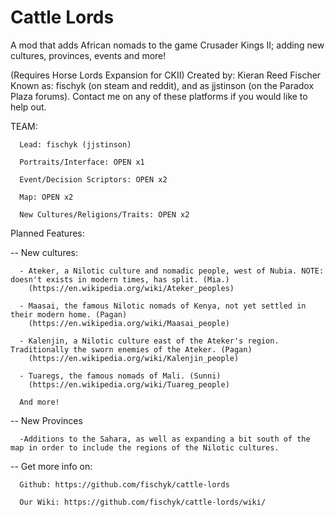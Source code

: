 # Cattle Lords
A mod that adds African nomads to the game Crusader Kings II; adding new cultures, provinces, events and more!

(Requires Horse Lords Expansion for CKII)
Created by: Kieran Reed Fischer
Known as: fischyk (on steam and reddit), and as jjstinson (on the Paradox Plaza forums).
Contact me on any of these platforms if you would like to help out.

TEAM:

      Lead: fischyk (jjstinson)

      Portraits/Interface: OPEN x1

      Event/Decision Scriptors: OPEN x2

      Map: OPEN x2

      New Cultures/Religions/Traits: OPEN x2


Planned Features:


-- New cultures: 

      - Ateker, a Nilotic culture and nomadic people, west of Nubia. NOTE: doesn't exists in modern times, has split. (Mia.)
        (https://en.wikipedia.org/wiki/Ateker_peoples)
        
      - Maasai, the famous Nilotic nomads of Kenya, not yet settled in their modern home. (Pagan)
        (https://en.wikipedia.org/wiki/Maasai_people)
        
      - Kalenjin, a Nilotic culture east of the Ateker's region. Traditionally the sworn enemies of the Ateker. (Pagan)
        (https://en.wikipedia.org/wiki/Kalenjin_people)
        
      - Tuaregs, the famous nomads of Mali. (Sunni)
        (https://en.wikipedia.org/wiki/Tuareg_people)
        
      And more!
        
-- New Provinces

      -Additions to the Sahara, as well as expanding a bit south of the map in order to include the regions of the Nilotic cultures.
      
-- Get more info on:
            
      Github: https://github.com/fischyk/cattle-lords
      
      Our Wiki: https://github.com/fischyk/cattle-lords/wiki/


